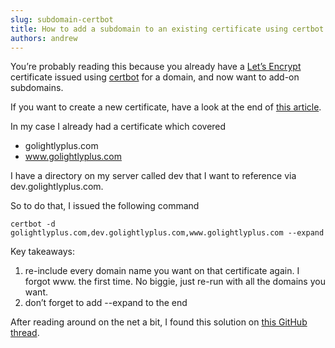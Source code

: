 ```yaml
---
slug: subdomain-certbot
title: How to add a subdomain to an existing certificate using certbot
authors: andrew
---
```


You’re probably reading this because you already have a [Let’s Encrypt](https://letsencrypt.org/) certificate issued using [certbot](https://certbot.eff.org/) for a domain, and now want to add-on subdomains.

If you want to create a new certificate, have a look at the end of [this article](./nginx-wordpress-digitalocean).

In my case I already had a certificate which covered

- golightlyplus.com
- www.golightlyplus.com

I have a directory on my server called dev that I want to reference via dev.golightlyplus.com.

So to do that, I issued the following command

`certbot -d golightlyplus.com,dev.golightlyplus.com,www.golightlyplus.com --expand`

Key takeaways:

1. re-include every domain name you want on that certificate again. I forgot www. the first time. No biggie, just re-run with all the domains you want.
2. don’t forget to add --expand to the end

After reading around on the net a bit, I found this solution on [this GitHub thread](https://github.com/certbot/certbot/issues/2230#issuecomment-268409183).
